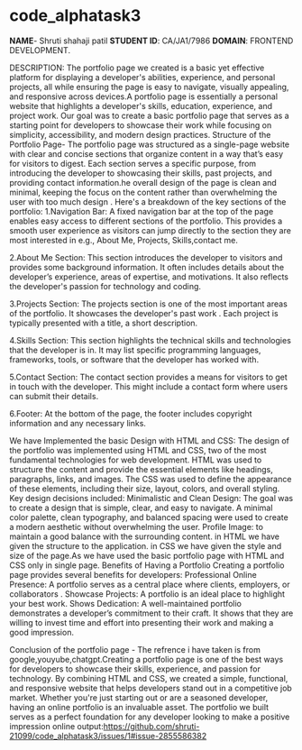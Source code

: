 # code_alphatask3
**NAME**- Shruti shahaji patil
**STUDENT ID**: CA/JA1/7986
**DOMAIN**: FRONTEND DEVELOPMENT.

DESCRIPTION: The portfolio page we created is a basic yet effective platform for displaying a developer's abilities, experience, and personal projects, all while ensuring the page is easy to navigate, visually appealing, and responsive across devices.A portfolio page is essentially a personal website that highlights a developer's skills, education, experience, and project work. Our goal was to create a basic portfolio page that serves as a starting point for developers to showcase their work while focusing on simplicity, accessibility, and modern design practices. Structure of the Portfolio Page- The portfolio page was structured as a single-page website with clear and concise sections that organize content in a way that’s easy for visitors to digest. Each section serves a specific purpose, from introducing the developer to showcasing their skills, past projects, and providing contact information.he overall design of the page is clean and minimal, keeping the focus on the content rather than overwhelming the user with too much design . Here's a breakdown of the key sections of the portfolio: 1.Navigation Bar: A fixed navigation bar at the top of the page enables easy access to different sections of the portfolio. This provides a smooth user experience as visitors can jump directly to the section they are most interested in e.g., About Me, Projects, Skills,contact me.

2.About Me Section: This section introduces the developer to visitors and provides some background information. It often includes details about the developer’s experience, areas of expertise, and motivations. It also reflects the developer's passion for technology and coding.

3.Projects Section: The projects section is one of the most important areas of the portfolio. It showcases the developer's past work . Each project is typically presented with a title, a short description.

4.Skills Section: This section highlights the technical skills and technologies that the developer is in. It may list specific programming languages, frameworks, tools, or software that the developer has worked with.

5.Contact Section: The contact section provides a means for visitors to get in touch with the developer. This might include a contact form where users can submit their details.

6.Footer: At the bottom of the page, the footer includes copyright information and any necessary links.

We have Implemented the basic Design with HTML and CSS: The design of the portfolio was implemented using HTML and CSS, two of the most fundamental technologies for web development. HTML was used to structure the content and provide the essential elements like headings, paragraphs, links, and images. The CSS was used to define the appearance of these elements, including their size, layout, colors, and overall styling. Key design decisions included: Minimalistic and Clean Design: The goal was to create a design that is simple, clear, and easy to navigate. A minimal color palette, clean typography, and balanced spacing were used to create a modern aesthetic without overwhelming the user. Profile Image: to maintain a good balance with the surrounding content. in HTML we have given the structure to the application. in CSS we have given the style and size of the page.As we have used the basic portfolio page with HTML and CSS only in single page. Benefits of Having a Portfolio Creating a portfolio page provides several benefits for developers: Professional Online Presence: A portfolio serves as a central place where clients, employers, or collaborators . Showcase Projects: A portfolio is an ideal place to highlight your best work. Shows Dedication: A well-maintained portfolio demonstrates a developer’s commitment to their craft. It shows that they are willing to invest time and effort into presenting their work and making a good impression.

Conclusion of the portfolio page - The refrence i have taken is from google,youyube,chatgpt.Creating a portfolio page is one of the best ways for developers to showcase their skills, experience, and passion for technology. By combining HTML and CSS, we created a simple, functional, and responsive website that helps developers stand out in a competitive job market. Whether you're just starting out or are a seasoned developer, having an online portfolio is an invaluable asset. The portfolio we built serves as a perfect foundation for any developer looking to make a positive impression online
output:https://github.com/shruti-21099/code_alphatask3/issues/1#issue-2855586382
